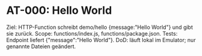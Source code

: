 ﻿# AT-000: Hello World
Ziel: HTTP-Function schreibt demo/hello {message:"Hello World"} und gibt sie zurück.
Scope: functions/index.js, functions/package.json.
Tests: Endpoint liefert {"message":"Hello World"}.
DoD: läuft lokal im Emulator; nur genannte Dateien geändert.
